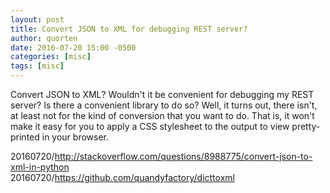 ```yaml
---
layout: post
title: Convert JSON to XML for debugging REST server?
author: quorten
date: 2016-07-20 15:00 -0500
categories: [misc]
tags: [misc]
---
```


Convert JSON to XML?  Wouldn't it be convenient for debugging my REST
server?  Is there a convenient library to do so?  Well, it turns out,
there isn't, at least not for the kind of conversion that you want to
do.  That is, it won't make it easy for you to apply a CSS stylesheet
to the output to view pretty-printed in your browser.

20160720/http://stackoverflow.com/questions/8988775/convert-json-to-xml-in-python  
20160720/https://github.com/quandyfactory/dicttoxml
